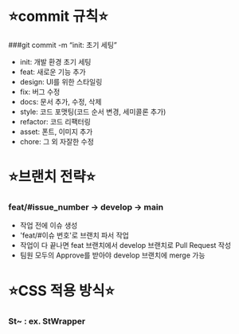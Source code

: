 # ⭐️commit 규칙⭐️
  ###git commit -m “init: 초기 세팅”
  - init: 개발 환경 초기 세팅
  - feat: 새로운 기능 추가
  - design: UI를 위한 스타일링
  - fix: 버그 수정
  - docs: 문서 추가, 수정, 삭제
  - style: 코드 포맷팅(코드 순서 변경, 세미콜론 추가)
  - refactor: 코드 리팩터링
  - asset: 폰트, 이미지 추가
  - chore: 그 외 자잘한 수정


# ⭐️브랜치 전략⭐️
  ### feat/#issue_number → develop → main
  - 작업 전에 이슈 생성
  - 'feat/#이슈 번호'로 브랜치 파서 작업
  - 작업이 다 끝나면 feat 브랜치에서 develop 브랜치로 Pull Request 작성
  - 팀원 모두의 Approve를 받아야 develop 브랜치에 merge 가능


# ⭐️CSS 적용 방식⭐️
  ### St~ : ex. StWrapper
